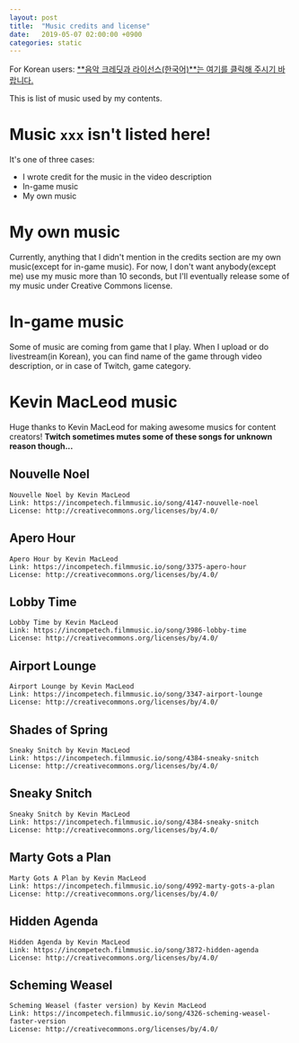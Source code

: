 ```yaml
---
layout: post
title:  "Music credits and license"
date:   2019-05-07 02:00:00 +0900
categories: static
---
```

For Korean users: [**음악 크레딧과 라이선스(한국어)**는 여기를 클릭해 주시기 바랍니다.](music-credits-and-license-kr.html)

This is list of music used by my contents.

# Music ```xxx``` isn't listed here!
It's one of three cases:
- I wrote credit for the music in the video description
- In-game music
- My own music

# My own music
Currently, anything that I didn't mention in the credits section are my own music(except for in-game music).
For now, I don't want anybody(except me) use my music more than 10 seconds, but I'll eventually release some of my music under Creative Commons license.

# In-game music
Some of music are coming from game that I play. When I upload or do livestream(in Korean), you can find name of the game through video description, or in case of Twitch, game category.

# Kevin MacLeod music
Huge thanks to Kevin MacLeod for making awesome musics for content creators!
**Twitch sometimes mutes some of these songs for unknown reason though...**

## Nouvelle Noel
```
Nouvelle Noel by Kevin MacLeod
Link: https://incompetech.filmmusic.io/song/4147-nouvelle-noel
License: http://creativecommons.org/licenses/by/4.0/
```

## Apero Hour
```
Apero Hour by Kevin MacLeod
Link: https://incompetech.filmmusic.io/song/3375-apero-hour
License: http://creativecommons.org/licenses/by/4.0/
```

## Lobby Time
```
Lobby Time by Kevin MacLeod
Link: https://incompetech.filmmusic.io/song/3986-lobby-time
License: http://creativecommons.org/licenses/by/4.0/
```

## Airport Lounge
```
Airport Lounge by Kevin MacLeod
Link: https://incompetech.filmmusic.io/song/3347-airport-lounge
License: http://creativecommons.org/licenses/by/4.0/
```

## Shades of Spring
```
Sneaky Snitch by Kevin MacLeod
Link: https://incompetech.filmmusic.io/song/4384-sneaky-snitch
License: http://creativecommons.org/licenses/by/4.0/
```

## Sneaky Snitch
```
Sneaky Snitch by Kevin MacLeod
Link: https://incompetech.filmmusic.io/song/4384-sneaky-snitch
License: http://creativecommons.org/licenses/by/4.0/
```

## Marty Gots a Plan
```
Marty Gots A Plan by Kevin MacLeod
Link: https://incompetech.filmmusic.io/song/4992-marty-gots-a-plan
License: http://creativecommons.org/licenses/by/4.0/
```

## Hidden Agenda
```
Hidden Agenda by Kevin MacLeod
Link: https://incompetech.filmmusic.io/song/3872-hidden-agenda
License: http://creativecommons.org/licenses/by/4.0/
```

## Scheming Weasel
```
Scheming Weasel (faster version) by Kevin MacLeod
Link: https://incompetech.filmmusic.io/song/4326-scheming-weasel-faster-version
License: http://creativecommons.org/licenses/by/4.0/
```
